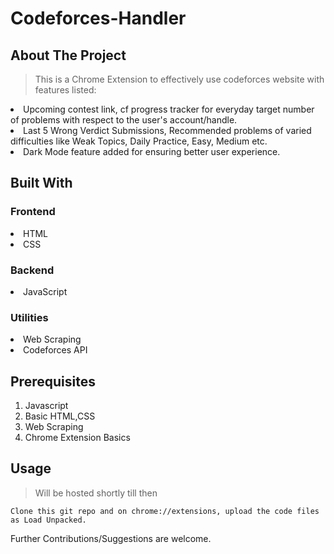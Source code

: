 # Codeforces-Handler
## About The Project
>This is a Chrome Extension to effectively use codeforces website with features listed:

<li>Upcoming contest link, cf progress tracker for everyday target number of problems with respect to the user's account/handle. </li>
<li>Last 5 Wrong Verdict Submissions, Recommended problems of varied difficulties like Weak Topics, Daily Practice, Easy, Medium etc.</li>
<li>Dark Mode feature added for ensuring better user experience.</li>

## Built With
### Frontend
<li>HTML</li>
<li>CSS</li>

### Backend
<li>JavaScript</li>

### Utilities
<li>Web Scraping</li>
<li>Codeforces API</li>

## Prerequisites
1. Javascript
2. Basic HTML,CSS 
3. Web Scraping
4. Chrome Extension Basics

## Usage
> Will be hosted shortly till then
```
Clone this git repo and on chrome://extensions, upload the code files as Load Unpacked.
```

Further Contributions/Suggestions are welcome.
